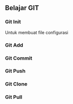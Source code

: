 ## Belajar GIT

### Git Init
Untuk membuat file configurasi

### Git Add
### Git Commit
### Git Push

### Git Clone
### Git Pull
